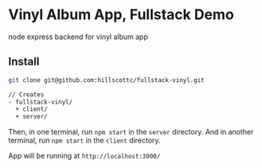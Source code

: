 # Vinyl Album App, Fullstack Demo

node express backend for vinyl album app

## Install

```bash
git clone git@github.com:hillscottc/fullstack-vinyl.git

// Creates
- fullstack-vinyl/
  + client/
  + server/
```

Then, in one terminal, run `npm start` in the `server` directory.
And in another terminal, run `npm start` in the `client` directory.

App will be running at `http://localhost:3000/`
